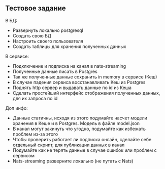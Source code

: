 ## Тестовое задание

В БД:
* Развернуть локально postgresql
* Создать свою БД
* Настроить своего пользователя
* Создать таблицы для хранения полученных данных

В сервисе:  
* Подключение и подписка на канал в nats-streaming
* Полученные данные писать в Postgres
* Так же полученные данные сохранить in memory в сервисе (Кеш)
* В случае падения сервиса восстанавливать Кеш из Postgres
* Поднять http сервер и выдавать данные по id из Кеша
* Сделать простейший интерфейс отображения полученных данных, для
их запроса по id

Доп инфо:
* Данные статичны, исходя из этого подумайте насчет модели хранения в Кеше и в Postgres. Модель в файле model.json
* В канал могут закинуть что угодно, подумайте как избежать проблем из-за этого
* Чтобы проверить работает ли подписка онлайн, сделайте себе отдельный скрипт, для публикации данных в канал
* Подумайте как не терять данные в случае ошибок или проблем с сервисом
* Nats-streaming разверните локально (не путать с Nats)
